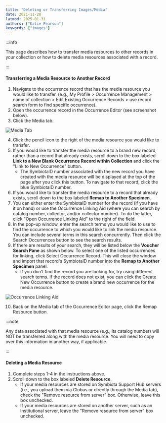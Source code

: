 ```yaml
---
title: "Deleting or Transferring Images/Media"
date: 2021-11-28
latmod: 2025-01-31
authors: ["Katie Pearson"]
keywords: ["images"]
---
```


:::info

This page describes how to transfer media resources to other records in your collection or how to delete media resources associated with a record.

:::

#### Transferring a Media Resource to Another Record

1. Navigate to the occurrence record that has the media resource you would like to transfer. (e.g., My Profile > Occurrence Management > name of collection > Edit Existing Occurrence Records > use record search form to find specific occurrence).
2. Open the occurrence record in the Occurrence Editor (see screenshot below).
3. Click the Media tab.

![Media Tab](/img/mediatab.jpg)

4. Click the pencil icon to the right of the media resource you would like to transfer.
5. If you would like to transfer the media resource to a brand new record, rather than a record that already exists, scroll down to the box labeled **Link to a New Blank Occurrence Record within Collection** and click the "Link to New Occurrence" button.
   - The SymbiotaID number associated with the new record you have created with the media resource will be displayed at the top of the page after you click this button. To navigate to that record, click the blue SymbiotaID number.
6. If you would like to transfer the media resource to a record that already exists, scroll down to the box labeled **Remap to Another Specimen**.
7. You can either enter the SymbiotaID number for the record (if you have it on hand) or use the Occurrence Linking Aid (where you can search by catalog number, collector, and/or collector number). To do the latter, click "Open Occurrence Linking Aid" to the right of the field.
8. In the pop-up window, enter the search terms you would like to use to find the occurrence to which you would like to link the media resource. You can include several terms in this search concurrently. Then click the Search Occurrences button to see the search results.
9. If there are results of your search, they will be listed below the **Voucher Search Pane** as shown below. To select one of the listed occurrences for linking, click Select Occurrence Record. This will close the window and import that record's SymbiotaID number into the **Remap to Another Specimen** panel.
   - If you don't find the record you are looking for, try using different search terms. If the record does not exist, you can click the Create New Occurrence button to create a brand new occurrence for the media resource.

![Occurrence Linking Aid](/img/occlinkingaid.png)

10. Back on the Media tab of the Occurrence Editor page, click the Remap Resource button.

:::note

Any data associated with that media resource (e.g., its catalog number) will NOT be transferred along with the media resource. You will need to copy over this information in another way, if applicable.

:::

#### Deleting a Media Resource

1. Complete steps 1-4 in the instructions above.
2. Scroll down to the box labeled **Delete Resource**.
   - If your media resources are stored on Symbiota Support Hub servers (i.e., you upload them via Globus or directly through the Media tab), check the "Remove resource from server" box. Otherwise, leave this box unchecked.
   - If your media resources are stored on another server, such as an institutional server, leave the "Remove resource from server" box unchecked.
